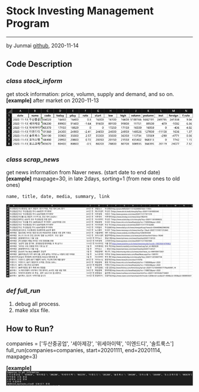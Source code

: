 # Stock Investing Management Program
---  
by Junmai [github](https://github.com/jonas-jun/stock_management), 2020-11-14
  
Code Description
-----------

### _class stock_inform_
  get stock information: price, volumn, supply and demand, and so on.  
  **[example]** after market on 2020-11-13

![image_stock.jpg](./img/image_stock.jpg)
  
### _class scrap_news_
  get news information from Naver news. (start date to end date)  
  **[example]** maxpage=30, in late 2days, sorting=1 (from new ones to old ones)
    
    name, title, date, media, summary, link
![image_news.jpg](./img/image_news.jpg)
  
### _def full_run_
  1. debug all process.
  1. make xlsx file.

## How to Run?

companies = ['두산중공업', '세아제강', '위세아이텍', '이엔드디', '솔트룩스']  
full_run(companies=companies, start=20201111, end=20201114, maxpage=3)  
  
**[example]**
![image_run](./img/image_run.jpg)


```python

```
